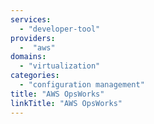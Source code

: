 ```yaml
---
services:
  - "developer-tool"
providers:
  -  "aws"
domains:
  - "virtualization"
categories:
  - "configuration management"
title: "AWS OpsWorks"
linkTitle: "AWS OpsWorks"
---
```

